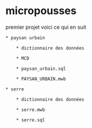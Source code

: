 # micropousses

premier projet voici ce qui en suit 

    * paysan urbain
        
        * dictionnaire des données 

        * MCD 

        * paysan_urbain.sql

        * PAYSAN_URBAIN.mwb

    * serre 

        * dictionnaire des données

        * serre.mwb

        * serre.sql